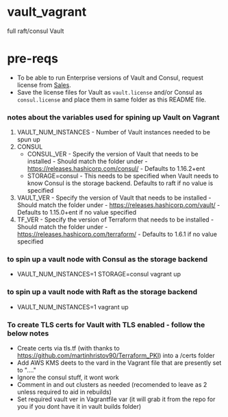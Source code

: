 # vault_vagrant
full raft/consul Vault

# pre-reqs
- To be able to run Enterprise versions of Vault and Consul, request license from [Sales](https://www.hashicorp.com/contact-sales?interest=vault).
- Save the license files for Vault as `vault.license` and/or Consul as `consul.license` and place them in same folder as this README file.

### notes about the variables used for spining up Vault on Vagrant
1. VAULT_NUM_INSTANCES - Number of Vault instances needed to be spun up
2. CONSUL
   - CONSUL_VER - Specify the version of Vault that needs to be installed - Should match the folder under - https://releases.hashicorp.com/consul/ - Defaults to 1.16.2+ent
   - STORAGE=consul - This needs to be specified when Vault needs to know Consul is the storage backend. Defaults to raft if no value is specified
4. VAULT_VER - Specify the version of Vault that needs to be installed - Should match the folder under - https://releases.hashicorp.com/vault/ - Defaults to 1.15.0+ent if no value specified
5. TF_VER - Specify the version of Terraform that needs to be installed - Should match the folder under - https://releases.hashicorp.com/terraform/ - Defaults to 1.6.1 if no value specified

### to spin up a vault node with Consul as the storage backend
- VAULT_NUM_INSTANCES=1 STORAGE=consul vagrant up

### to spin up a vault node with Raft as the storage backend
- VAULT_NUM_INSTANCES=1 vagrant up

### To create TLS certs for Vault with TLS enabled - follow the below notes
- Create certs via tls.tf (with thanks to https://github.com/martinhristov90/Terraform_PKI) into a /certs folder
- Add AWS KMS deets to the vard in the Vagrant file that are presently set to "...."
- Ignore the consul stuff, it wont work
- Comment in and out clusters as needed (recomended to leave as 2 unless required to aid in rebuilds)
- Set required vault ver in Vagrantfile var (it will grab it from the repo for you if you dont have it in vault builds folder)
